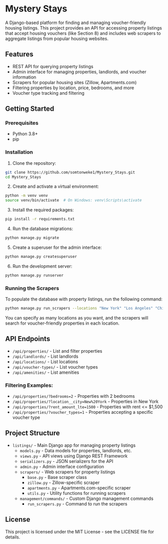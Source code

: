 # Mystery Stays

A Django-based platform for finding and managing voucher-friendly housing listings. This project provides an API for accessing property listings that accept housing vouchers (like Section 8) and includes web scrapers to aggregate listings from popular housing websites.

## Features

- REST API for querying property listings
- Admin interface for managing properties, landlords, and voucher information
- Scrapers for popular housing sites (Zillow, Apartments.com)
- Filtering properties by location, price, bedrooms, and more
- Voucher type tracking and filtering

## Getting Started

### Prerequisites

- Python 3.8+
- pip

### Installation

1. Clone the repository:
```bash
git clone https://github.com/somtonweke1/Mystery_Stays.git
cd Mystery_Stays
```

2. Create and activate a virtual environment:
```bash
python -m venv venv
source venv/bin/activate  # On Windows: venv\Scripts\activate
```

3. Install the required packages:
```bash
pip install -r requirements.txt
```

4. Run the database migrations:
```bash
python manage.py migrate
```

5. Create a superuser for the admin interface:
```bash
python manage.py createsuperuser
```

6. Run the development server:
```bash
python manage.py runserver
```

### Running the Scrapers

To populate the database with property listings, run the following command:
```bash
python manage.py run_scrapers --locations "New York" "Los Angeles" "Chicago"
```

You can specify as many locations as you want, and the scrapers will search for voucher-friendly properties in each location.

## API Endpoints

- `/api/properties/` - List and filter properties
- `/api/landlords/` - List landlords
- `/api/locations/` - List locations
- `/api/voucher-types/` - List voucher types
- `/api/amenities/` - List amenities

### Filtering Examples:

- `/api/properties/?bedrooms=2` - Properties with 2 bedrooms
- `/api/properties/?location__city=New%20York` - Properties in New York
- `/api/properties/?rent_amount_lte=1500` - Properties with rent <= $1,500
- `/api/properties/?voucher_types=1` - Properties accepting a specific voucher type

## Project Structure

- `listings/` - Main Django app for managing property listings
  - `models.py` - Data models for properties, landlords, etc.
  - `views.py` - API views using Django REST Framework
  - `serializers.py` - JSON serializers for the API
  - `admin.py` - Admin interface configuration
  - `scrapers/` - Web scrapers for property listings
    - `base.py` - Base scraper class
    - `zillow.py` - Zillow-specific scraper
    - `apartments.py` - Apartments.com-specific scraper
    - `utils.py` - Utility functions for running scrapers
  - `management/commands/` - Custom Django management commands
    - `run_scrapers.py` - Command to run the scrapers

## License

This project is licensed under the MIT License - see the LICENSE file for details.